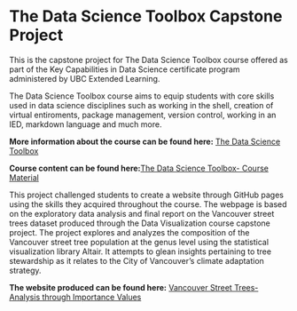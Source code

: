 # The Data Science Toolbox Capstone Project

This is the capstone project for The Data Science Toolbox course offered as part of the Key Capabilities in Data Science certificate program administered by UBC Extended Learning.

The Data Science Toolbox course aims to equip students with core skills used in data science disciplines such as working in the shell, creation of virtual entiroments, package management, version control, working in an IED, markdown language and much more.

<b>More information about the course can be found here:</b> [The Data Science Toolbox](https://extendedlearning.ubc.ca/courses/data-science-toolbox/fs041)

<b>Course content can be found here:</b>[The Data Science Toolbox- Course Material](https://toolbox-learn.mds.ubc.ca/en)

This project challenged students to create a website through GitHub pages using the skills they acquired throughout the course. The webpage is based on the exploratory data analysis and final report on the Vancouver street trees dataset produced through the Data Visualization course capstone project. The project explores and analyzes the composition of the Vancouver street tree population at the genus level using the statistical visualization library Altair. It attempts to glean insights pertaining to tree stewardship as it relates to the City of Vancouver’s climate adaptation strategy.

<b>The website produced can be found here:</b> [Vancouver Street Trees- Analysis through Importance Values](https://daniel-j-stevens.github.io/ubc-kcds_data-science-toolbox_capstone-project/intro.html)



